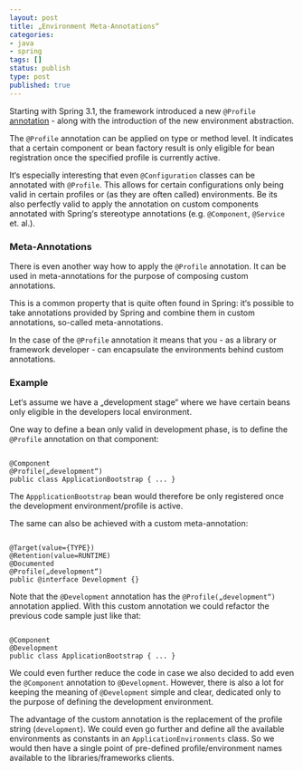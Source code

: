 ```yaml
---
layout: post
title: „Environment Meta-Annotations“
categories:
- java
- spring
tags: []
status: publish
type: post
published: true
---
```


Starting with Spring 3.1, the framework introduced a new `@Profile` [annotation](https://docs.spring.io/spring-framework/docs/current/javadoc-api/org/springframework/context/annotation/Profile.html) - along with the introduction of the new environment abstraction.

The `@Profile` annotation can be applied on type or method level. It indicates that a certain component or bean factory result is only eligible for bean registration once the specified profile is currently active. 

It‘s especially interesting that even `@Configuration` classes can be annotated with `@Profile`. This allows for certain configurations only being valid in certain profiles or (as they are often called) environments. Be its also perfectly valid to apply the annotation on custom components annotated with Spring‘s stereotype annotations (e.g. `@Component`, `@Service` et. al.). 

### Meta-Annotations

There is even another way how to apply the `@Profile` annotation. It can be used in meta-annotations for the purpose of composing custom annotations. 

This is a common property that is quite often found in Spring: it‘s possible to take annotations provided by Spring and combine them in custom annotations, so-called meta-annotations.

In the case of the `@Profile` annotation it means that you - as a library or framework developer - can encapsulate the environments behind custom annotations. 

### Example

Let‘s assume we have a „development stage“ where we have certain beans only eligible in the developers local environment. 

One way to define a bean only valid in development phase, is to define the `@Profile` annotation on that component:

<pre><code class=„language-java“>
@Component
@Profile(„development“)
public class ApplicationBootstrap { ... }
</code></pre>

The `AppplicationBootstrap` bean would therefore be only registered once the development environment/profile is active.

The same can also be achieved with a custom meta-annotation:

<pre><code class=„language-java“>
@Target(value={TYPE})
@Retention(value=RUNTIME)
@Documented
@Profile(„development“)
public @interface Development {}
</code></pre>

Note that the `@Development` annotation has the `@Profile(„development“)` annotation applied. With this custom annotation we could refactor the previous code sample just like that:

<pre><code class=„language-java“>
@Component
@Development
public class ApplicationBootstrap { ... }
</code></pre>

We could even further reduce the code in case we also decided to add even the `@Component` annotation to `@Development`. However, there is also a lot for keeping the meaning of `@Development` simple and clear, dedicated only to the purpose of defining the development environment. 

The advantage of the custom annotation is the replacement of the profile string (`development`). We could even go further and define all the available environments as constants in an `ApplicationEnvironments` class. So we would then have a single point of pre-defined profile/environment names available to the libraries/frameworks clients.
